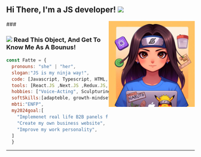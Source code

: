 <h2> Hi There, I'm  a JS developer! <img src="https://media.giphy.com/media/mGcNjsfWAjY5AEZNw6/giphy.gif" width="50"></h2>
###<img align='right' src="https://raw.githubusercontent.com/fatemeKholousi/book-store/master/src/images/OIG%20(5).jpeg" width="230">


### <img src="https://media.giphy.com/media/VgCDAzcKvsR6OM0uWg/giphy.gif" width="50"> Read This Object, And Get To Know Me As A Bounus!

```javascript
const Fatte = {
  pronouns: "she" | "her",
  slogan:"JS is my ninja way!",
  code: [Javascript, Typescript, HTML, CSS],
  tools: [React.JS ,Next.JS ,Redux.JS, Node.JS, Tailwind, React-hook-form,...ALL_REQUIRED_LIBRARIES],,
  hobbies: ["Voice-Acting", Sculpturing],
  softSkills:[adapteble, growth-mindset, eager-learner,all-rounder],
  mbti:"ENFP",
  my2024goal:[
    "Implemenet real life B2B panels from scratch",
    "Create my own business website",
    "Improve my work personality",
  ]
  }
```


---
